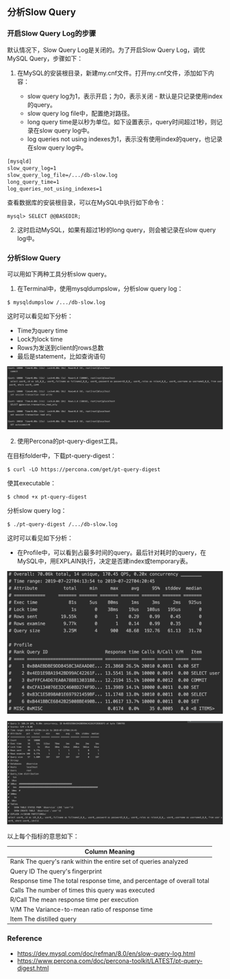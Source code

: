 ## 分析Slow Query

### 开启Slow Query Log的步骤

默认情况下，Slow Query Log是关闭的。为了开启Slow Query Log，调优MySQL Query，步骤如下：

1. 在MySQL的安装根目录，新建my.cnf文件。打开my.cnf文件，添加如下内容：

    * slow query log为1，表示开启；为0，表示关闭  - 默认是只记录使用index的query。
    * slow query log file中，配置绝对路径。
    * long query time是以秒为单位。如下设置表示，query时间超过1秒，则记录在slow query log中。
    * log queries not using indexes为1，表示没有使用index的query，也记录在slow query log中。

```
[mysqld]
slow_query_log=1
slow_query_log_file=/.../db-slow.log
long_query_time=1
log_queries_not_using_indexes=1
```

查看数据库的安装根目录，可以在MySQL中执行如下命令：

```
mysql> SELECT @@BASEDIR;
```

2. 这时启动MySQL，如果有超过1秒的long query，则会被记录在slow query log中。

### 分析Slow Query

可以用如下两种工具分析slow query。

1. 在Terminal中，使用mysqldumpslow，分析slow query log：

```
$ mysqldumpslow /.../db-slow.log
```

这时可以看见如下分析：

* Time为query time
* Lock为lock time
* Rows为发送到client的rows总数
* 最后是statement，比如查询语句

![mysqldumpslow](./pix/mysqldumpslow.png)

2. 使用Percona的pt-query-digest工具。

在目标folder中，下载pt-query-digest：

```
$ curl -LO https://percona.com/get/pt-query-digest
```

使其executable：

```
$ chmod +x pt-query-digest
```

分析slow query log：

```
$ ./pt-query-digest /.../db-slow.log
```

这时可以看见如下分析：

* 在Profile中，可以看到占最多时间的query。最后针对耗时的query，在MySQL中，用EXPLAIN执行，决定是否建index或temporary表。

![overview](./pix/overview.png)

![query](./pix/query.png)

以上每个指标的意思如下：

| Column        Meaning                                                    |
|--------------------------------------------------------------------------|
| Rank          The query's rank within the entire set of queries analyzed |
| Query ID      The query's fingerprint                                    |
| Response time The total response time, and percentage of overall total   |
| Calls         The number of times this query was executed                |
| R/Call        The mean response time per execution                       |
| V/M           The Variance-to-mean ratio of response time                |
| Item          The distilled query                                        |

### Reference

* https://dev.mysql.com/doc/refman/8.0/en/slow-query-log.html
* https://www.percona.com/doc/percona-toolkit/LATEST/pt-query-digest.html
